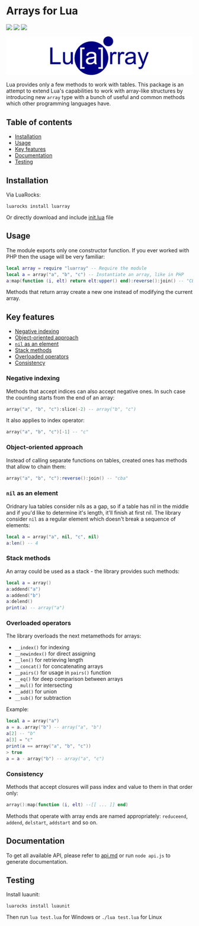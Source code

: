 # Arrays for Lua
[![](https://img.shields.io/github/license/stein197/luarray)](LICENSE)
![](https://img.shields.io/github/v/tag/stein197/luarray?label=Version)
[![](https://img.shields.io/luarocks/v/stein197/luarray)](https://luarocks.org/modules/stein197/luarray)

![luarray](logo.svg)

Lua provides only a few methods to work with tables. This package is an attempt to extend Lua's capabilities to work with array-like structures by introducing new `array` type with a bunch of useful and common methods which other programming languages have.

## Table of contents
- [Installation](#installation)
- [Usage](#usage)
- [Key features](#key-features)
- [Documentation](#documentation)
- [Testing](#testing)

## Installation
Via LuaRocks:
```
luarocks install luarray
```
Or directly download and include [init.lua](init.lua) file

## Usage
The module exports only one constructor function. If you ever worked with PHP then the usage will be very familiar:
```lua
local array = require "luarray" -- Require the module
local a = array("a", "b", "c") -- Instantiate an array, like in PHP
a:map(function (i, elt) return elt:upper() end):reverse():join() -- "CBA"
```
Methods that return array create a new one instead of modifying the current array.

## Key features
- [Negative indexing](#negative-indexing)
- [Object-oriented approach](#object-oriented-approach)
- [`nil` as an element](#nil-as-an-element)
- [Stack methods](#stack-methods)
- [Overloaded operators](#overloaded-operators)
- [Consistency](#consistency)

### Negative indexing
Methods that accept indices can also accept negative ones. In such case the counting starts from the end of an array:
```lua
array("a", "b", "c"):slice(-2) -- array("b", "c")
```
It also applies to index operator:
```lua
array("a", "b", "c")[-1] -- "c"
```

### Object-oriented approach
Instead of calling separate functions on tables, created ones has methods that allow to chain them:
```lua
array("a", "b", "c"):reverse():join() -- "cba"
```

### `nil` as an element
Oridnary lua tables consider nils as a gap, so if a table has nil in the middle and if you'd like to determine it's length, it'll finish at first nil. The library consider `nil` as a regular element which doesn't break a sequence of elements:
```lua
local a = array("a", nil, "c", nil)
a:len() -- 4
```

### Stack methods
An array could be used as a stack - the library provides such methods:
```lua
local a = array()
a:addend("a")
a:addend("b")
a:delend()
print(a) -- array("a")
```

### Overloaded operators
The library overloads the next metamethods for arrays:
- `__index()` for indexing
- `__newindex()` for direct assigning
- `__len()` for retrieving length
- `__concat()` for concatenating arrays
- `__pairs()` for usage in `pairs()` function
- `__eq()` for deep comparison between arrays
- `__mul()` for intersecting
- `__add()` for union
- `__sub()` for subtraction

Example:
```lua
local a = array("a")
a = a..array("b") -- array("a", "b")
a[2] -- "b"
a[3] = "c"
print(a == array("a", "b", "c"))
> true
a = a - array("b") -- array("a", "c")
```

### Consistency
Methods that accept closures will pass index and value to them in that order only:
```lua
array():map(function (i, elt) --[[ ... ]] end)
```
Methods that operate with array ends are named appropriately: `reduceend`, `addend`, `delstart`, `addstart` and so on.

## Documentation
To get all available API, please refer to [api.md](api.md) or run `node api.js` to generate documentation.

## Testing
Install luaunit:
```
luarocks install luaunit
```

Then run `lua test.lua` for Windows or `./lua test.lua` for Linux
